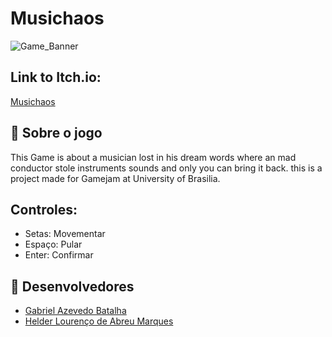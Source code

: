 # Musichaos

![Game_Banner](https://user-images.githubusercontent.com/48698728/188046498-a1fbd83a-c48c-48a3-b07f-7a93f593ca3b.png)

## Link to Itch.io: 
  [Musichaos](<https://helld3r.itch.io/musicaos>)

## 📃 Sobre o jogo
This Game is about a musician lost in his dream words where an mad conductor stole instruments sounds and only you can bring it back. this is a project made for Gamejam at University of Brasilia.

## Controles:
- Setas: Movementar
- Espaço: Pular
- Enter: Confirmar

<!---

## 🎮 Engine & linguagens

Aqui recomenda-se que sejam colocados os ícones da game engine e das linguagens de programação que foram utilizadas no desenvolvimento do seu jogo, como o exemplo à seguir

<img src="https://img.icons8.com/ios-filled/50/000000/unity.png"/><img src="https://img.icons8.com/color/48/000000/c-sharp-logo.png"/>
--->
## 🧠 Desenvolvedores

- [Gabriel Azevedo Batalha](https://github.com/Gabriel-Azevedo-Batalha)
- [Helder Lourenço de Abreu Marques](https://github.com/F1reFinger)
